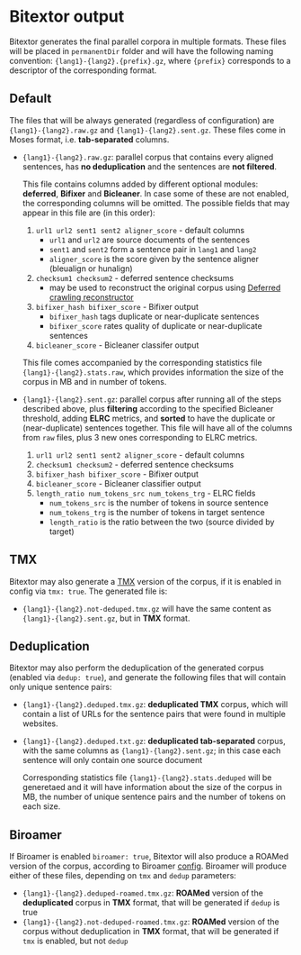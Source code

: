 # Bitextor output

Bitextor generates the final parallel corpora in multiple formats. These files will be placed in `permanentDir` folder and will have the following naming convention: `{lang1}-{lang2}.{prefix}.gz`, where `{prefix}` corresponds to a descriptor of the corresponding format.

## Default

The files that will be always generated (regardless of configuration) are `{lang1}-{lang2}.raw.gz` and `{lang1}-{lang2}.sent.gz`. These files come in Moses format, i.e. **tab-separated** columns.

* `{lang1}-{lang2}.raw.gz`: parallel corpus that contains every aligned sentences, has **no deduplication** and the sentences are **not filtered**.

    This file contains columns added by different optional modules: **deferred**, **Bifixer** and **Bicleaner**. In case some of these are not enabled, the corresponding columns will be omitted. The possible fields that may appear in this file are (in this order):

    1. `url1 url2 sent1 sent2 aligner_score` - default columns
        * `url1` and `url2` are source documents of the sentences
        * `sent1` and `sent2` form a sentence pair in `lang1` and `lang2`
        * `aligner_score` is the score given by the sentence aligner (bleualign or hunalign)
    2. `checksum1 checksum2` - deferred sentence checksums
        * may be used to reconstruct the original corpus using [Deferred crawling reconstructor](https://github.com/bitextor/deferred-crawling)
    3. `bifixer_hash bifixer_score` - Bifixer output
        * `bifixer_hash` tags duplicate or near-duplicate sentences
        * `bifixer_score` rates quality of duplicate or near-duplicate sentences
    4. `bicleaner_score` - Bicleaner classifer output

    This file comes accompanied by the corresponding statistics file `{lang1}-{lang2}.stats.raw`, which provides information the size of the corpus in MB and in number of  tokens.

* `{lang1}-{lang2}.sent.gz`: parallel corpus after running all of the steps described above, plus **filtering** according to the specified Bicleaner threshold, adding **ELRC** metrics, and **sorted** to have the duplicate or (near-duplicate) sentences together. This file will have all of the columns from `raw` files, plus 3 new ones corresponding to ELRC metrics.

    1. `url1 url2 sent1 sent2 aligner_score` - default columns
    2. `checksum1 checksum2` - deferred sentence checksums
    3. `bifixer_hash bifixer_score` - Bifixer output
    4. `bicleaner_score` - Bicleaner classifier output
    5. `length_ratio num_tokens_src num_tokens_trg` - ELRC fields
        * `num_tokens_src` is the number of tokens in source sentence
        * `num_tokens_trg` is the number of tokens in target sentence
        * `length_ratio` is the ratio between the two (source divided by target)

## TMX

Bitextor may also generate a [TMX](https://en.wikipedia.org/wiki/Translation_Memory_eXchange) version of the corpus, if it is enabled in config via `tmx: true`. The generated file is:

* `{lang1}-{lang2}.not-deduped.tmx.gz` will have the same content as `{lang1}-{lang2}.sent.gz`, but in **TMX** format.

## Deduplication

Bitextor may also perform the deduplication of the generated corpus (enabled via `dedup: true`), and generate the following files that will contain only unique sentence pairs:

* `{lang1}-{lang2}.deduped.tmx.gz`: **deduplicated TMX** corpus, which will contain a list of URLs for the sentence pairs that were found in multiple websites.

* `{lang1}-{lang2}.deduped.txt.gz`: **deduplicated tab-separated** corpus, with the same columns as `{lang1}-{lang2}.sent.gz`; in this case each sentence will only contain one source document

    Corresponding statistics file `{lang1}-{lang2}.stats.deduped` will be generetaed and it will have information about the size of the corpus in MB, the number of unique sentence pairs and the number of tokens on each size.

## Biroamer

If Biroamer is enabled `biroamer: true`, Bitextor will also produce a ROAMed version of the corpus, according to Biroamer [config](CONFIG.md#post-processing). Biroamer will produce either of these files, depending on `tmx` and `dedup` parameters:

* `{lang1}-{lang2}.deduped-roamed.tmx.gz`: **ROAMed** version of the **deduplicated** corpus in **TMX** format, that will be generated if `dedup` is true
* `{lang1}-{lang2}.not-deduped-roamed.tmx.gz`: **ROAMed** version of the corpus without deduplication in **TMX** format, that will be generated if `tmx` is enabled, but not `dedup`
